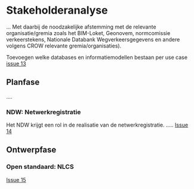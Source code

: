 # Stakeholderanalyse


... Met daarbij de noodzakelijke afstemming met de relevante organisatie/gremia zoals het BIM-Loket, Geonovem, normcomissie verkeerstekens, Nationale Databank Wegverkeersgegevens en andere volgens CROW relevante gremia/organisaties).

Toevoegen welke databases en informatiemodellen bestaan per use case [issue 13](https://github.com/Stichting-CROW/verkeersborden/issues/13)


## Planfase
....

### NDW: Netwerkregistratie
Het NDW krijgt een rol in de realisatie van de netwerkregistratie. .....
[Issue 14](https://github.com/Stichting-CROW/verkeersborden/issues/14)


## Ontwerpfase


### Open standaard: NLCS
[Issue 15](https://github.com/Stichting-CROW/verkeersborden/issues/15)








